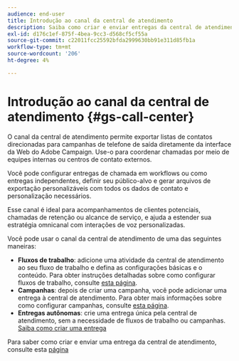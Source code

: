 ```yaml
---
audience: end-user
title: Introdução ao canal da central de atendimento
description: Saiba como criar e enviar entregas da central de atendimento com o Adobe Campaign Web
exl-id: d176c1ef-875f-4bea-9cc3-d568cf5cf55a
source-git-commit: c22011fcc25592bfda2999630bb91e311d85fb1a
workflow-type: tm+mt
source-wordcount: '206'
ht-degree: 4%

---
```


# Introdução ao canal da central de atendimento {#gs-call-center}

O canal da central de atendimento permite exportar listas de contatos direcionadas para campanhas de telefone de saída diretamente da interface da Web do Adobe Campaign. Use-o para coordenar chamadas por meio de equipes internas ou centros de contato externos.

Você pode configurar entregas de chamada em workflows ou como entregas independentes, definir seu público-alvo e gerar arquivos de exportação personalizáveis com todos os dados de contato e personalização necessários.

Esse canal é ideal para acompanhamentos de clientes potenciais, chamadas de retenção ou alcance de serviço, e ajuda a estender sua estratégia omnicanal com interações de voz personalizadas.

Você pode usar o canal da central de atendimento de uma das seguintes maneiras:

* **Fluxos de trabalho**: adicione uma atividade da central de atendimento ao seu fluxo de trabalho e defina as configurações básicas e o conteúdo. Para obter instruções detalhadas sobre como configurar fluxos de trabalho, consulte [esta página](../workflows/gs-workflow-creation.md).
* **Campanhas**: depois de criar uma campanha, você pode adicionar uma entrega à central de atendimento. Para obter mais informações sobre como configurar campanhas, consulte [esta página](../campaigns/gs-campaigns.md).
* **Entregas autônomas**: crie uma entrega única pela central de atendimento, sem a necessidade de fluxos de trabalho ou campanhas. [Saiba como criar uma entrega](../msg/gs-deliveries.md)

Para saber como criar e enviar uma entrega da central de atendimento, consulte esta [página](../call-center/create-call-center.md)
